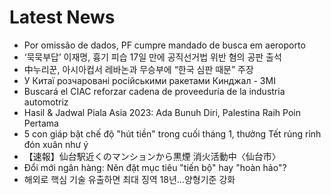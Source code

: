 # Latest News
-  Por omissão de dados, PF cumpre mandado de busca em aeroporto
-  ‘묵묵부답’ 이재명, 흉기 피습 17일 만에 공직선거법 위반 혐의 공판 출석
-  中누리꾼, 아시아컵서 레바논과 무승부에 “한국 심판 때문” 주장
-  У Китаї розчаровані російськими ракетами Кинджал - ЗМІ
-  Buscará el CIAC reforzar cadena de proveeduría de la industria automotriz
-  Hasil & Jadwal Piala Asia 2023: Ada Bunuh Diri, Palestina Raih Poin Pertama
-  5 con giáp bật chế độ "hút tiền" trong cuối tháng 1, thưởng Tết rủng rỉnh đón xuân như ý
-  【速報】仙台駅近くのマンションから黒煙 消火活動中〈仙台市〉
-  Đổi mới ngân hàng: Nên đặt mục tiêu "tiến bộ" hay "hoàn hảo"?
-  해외로 핵심 기술 유출하면 최대 징역 18년…양형기준 강화
